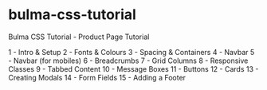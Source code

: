 # bulma-css-tutorial
Bulma CSS Tutorial - Product Page Tutorial

1 - Intro & Setup
2 - Fonts & Colours
3 - Spacing & Containers
4 - Navbar
5 - Navbar (for mobiles)
6 - Breadcrumbs
7 - Grid Columns
8 - Responsive Classes
9 - Tabbed Content
10 - Message Boxes
11 - Buttons
12 - Cards
13 - Creating Modals
14 - Form Fields
15 - Adding a Footer

